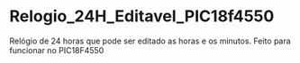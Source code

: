 # Relogio_24H_Editavel_PIC18f4550
 Relógio de 24 horas que pode ser editado as horas e os minutos. Feito para funcionar no PIC18F4550
